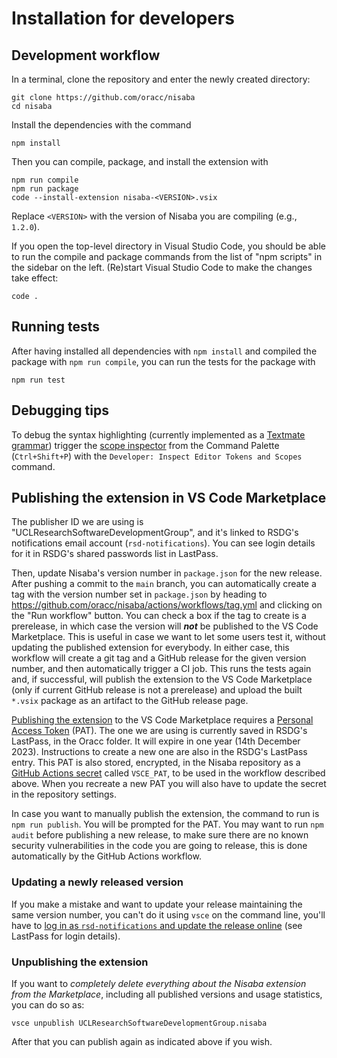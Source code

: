 # Installation for developers

## Development workflow

In a terminal, clone the repository and enter the newly created directory:

```
git clone https://github.com/oracc/nisaba
cd nisaba
```

Install the dependencies with the command

```
npm install
```

Then you can compile, package, and install the extension with

```
npm run compile
npm run package
code --install-extension nisaba-<VERSION>.vsix
```

Replace `<VERSION>` with the version of Nisaba you are compiling (e.g., `1.2.0`).

If you open the top-level directory in Visual Studio Code, you should be able to run the compile and package commands from the list of "npm scripts" in the sidebar on the left.
(Re)start Visual Studio Code to make the changes take effect:

```
code .
```

## Running tests

After having installed all dependencies with `npm install` and compiled the
package with `npm run compile`, you can run the tests for the package with

```
npm run test
```

## Debugging tips

To debug the syntax highlighting (currently implemented as a [Textmate
grammar](https://code.visualstudio.com/api/language-extensions/syntax-highlight-guide))
trigger the [scope
inspector](https://code.visualstudio.com/api/language-extensions/syntax-highlight-guide#scope-inspector)
from the Command Palette (`Ctrl+Shift+P`) with the `Developer: Inspect Editor
Tokens and Scopes` command.

## Publishing the extension in VS Code Marketplace

The publisher ID we are using is "UCLResearchSoftwareDevelopmentGroup", and it's linked to RSDG's notifications email account (`rsd-notifications`). You can see login details for it in RSDG's shared passwords list in LastPass.

Then, update Nisaba's version number in `package.json` for the new release.  After pushing a commit to the `main` branch, you can automatically create a tag with the version number set in `package.json` by heading to https://github.com/oracc/nisaba/actions/workflows/tag.yml and clicking on the "Run workflow" button.  You can check a box if the tag to create is a prerelease, in which case the version will ***not*** be published to the VS Code Marketplace.  This is useful in case we want to let some users test it, without updating the published extension for everybody.  In either case, this workflow will create a git tag and a GitHub release for the given version number, and then automatically trigger a CI job. This runs the tests again and, if successful, will publish the extension to the VS Code Marketplace (only if current GitHub release is not a prerelease) and upload the built `*.vsix` package as an artifact to the GitHub release page.

[Publishing the extension](https://code.visualstudio.com/api/working-with-extensions/publishing-extension) to the VS Code Marketplace requires a [Personal Access Token](https://code.visualstudio.com/api/working-with-extensions/publishing-extension#get-a-personal-access-token) (PAT).
The one we are using is currently saved in RSDG's LastPass, in the Oracc folder.
It will expire in one year (14th December 2023).
Instructions to create a new one are also in the RSDG's LastPass entry.
This PAT is also stored, encrypted, in the Nisaba repository as a [GitHub Actions secret](https://github.com/oracc/nisaba/settings/secrets/actions) called `VSCE_PAT`, to be used in the workflow described above.
When you recreate a new PAT you will also have to update the secret in the repository settings.

In case you want to manually publish the extension, the command to run is `npm run publish`.
You will be prompted for the PAT.
You may want to run `npm audit` before publishing a new release, to make sure there are no known security vulnerabilities in the code you are going to release, this is done automatically by the GitHub Actions workflow.

### Updating a newly released version

If you make a mistake and want to update your release maintaining the same version number, you can't do it using `vsce` on the command line, you'll have to [log in as `rsd-notifications` and update the release online](https://marketplace.visualstudio.com/manage/publishers/uclresearchsoftwaredevelopmentgroup) (see LastPass for login details).

### Unpublishing the extension

If you want to *completely delete everything about the Nisaba extension from the Marketplace*, including all published versions and usage statistics, you can do so as:

```
vsce unpublish UCLResearchSoftwareDevelopmentGroup.nisaba
```

After that you can publish again as indicated above if you wish.
